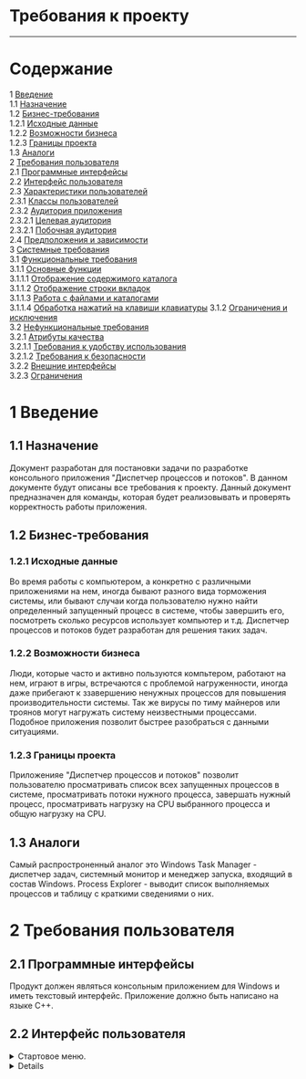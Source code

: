 # Требования к проекту
---

# Содержание
1 [Введение](#intro)  
1.1 [Назначение](#appointment)  
1.2 [Бизнес-требования](#business_requirements)  
1.2.1 [Исходные данные](#initial_data)  
1.2.2 [Возможности бизнеса](#business_opportunities)  
1.2.3 [Границы проекта](#project_boundary)  
1.3 [Аналоги](#analogues)  
2 [Требования пользователя](#user_requirements)  
2.1 [Программные интерфейсы](#software_interfaces)  
2.2 [Интерфейс пользователя](#user_interface)  
2.3 [Характеристики пользователей](#user_specifications)  
2.3.1 [Классы пользователей](#user_classes)  
2.3.2 [Аудитория приложения](#application_audience)  
2.3.2.1 [Целевая аудитория](#target_audience)  
2.3.2.1 [Побочная аудитория](#collateral_audience)  
2.4 [Предположения и зависимости](#assumptions_and_dependencies)  
3 [Системные требования](#system_requirements)  
3.1 [Функциональные требования](#functional_requirements)  
3.1.1 [Основные функции](#main_functions)  
3.1.1.1 [Отображение содержимого каталога](#user_logon_to_the_application)  
3.1.1.2 [Отображение строки вкладок](#setting_up_the_profile_of_the_active_user)  
3.1.1.3 [Работа с файлами и каталогами](#download_news)  
3.1.1.4 [Обработка нажатий на клавиши клавиатуры](#view_information_about_an_individual_newsletter) 
3.1.2 [Ограничения и исключения](#restrictions_and_exclusions)  
3.2 [Нефункциональные требования](#non-functional_requirements)  
3.2.1 [Атрибуты качества](#quality_attributes)  
3.2.1.1 [Требования к удобству использования](#requirements_for_ease_of_use)  
3.2.1.2 [Требования к безопасности](#security_requirements)  
3.2.2 [Внешние интерфейсы](#external_interfaces)  
3.2.3 [Ограничения](#restrictions)  

<a name="intro"/>

# 1 Введение

<a name="appointment"/>

## 1.1 Назначение
Документ разработан для постановки задачи по разработке консольного приложения "Диспетчер процессов и потоков". В данном документе будут описаны все требования к проекту. Данный документ предназначен для команды, которая будет реализовывать и проверять корректность работы приложения.

<a name="business_requirements"/>

## 1.2 Бизнес-требования

<a name="initial_data"/>

### 1.2.1 Исходные данные
Во время работы с компьютером, а конкретно с различными приложениями на нем, иногда бывают разного вида торможения системы, или бывают случаи когда пользователю нужно найти определенный запущенный процесс в системе, чтобы завершить его, посмотреть сколько ресурсов использует компьютер и т.д. Диспетчер процессов и потоков будет разработан для решения таких задач.

<a name="business_opportunities"/>

### 1.2.2 Возможности бизнеса
Люди, которые часто и активно пользуются компьтером, работают на нем, играют в игры, встречаются с проблемой нагруженности, иногда даже прибегают к ззавершению ненужных процессов для повышения производительности системы. Так же вирусы по тиму майнеров или троянов могут нагружать систему неизвестными процессами. Подобное приложения позволит быстрее разобраться с данными ситуациями.

<a name="project_boundary"/>

### 1.2.3 Границы проекта
Приложенияе "Диспетчер процессов и потоков" позволит пользователю просматривать список всех запущенных процессов в системе, просматривать потоки нужного процесса, завершать нужный процесс, просматривать нагрузку на CPU выбранного процесса и общую нагрузку на CPU.

<a name="analogues"/>

## 1.3 Аналоги
Самый распростроненный аналог это Windows Task Manager - диспетчер задач, системный монитор и менеджер запуска, входящий в состав Windows.
Process Explorer - выводит список выполняемых процессов и таблицу с краткими сведениями о них.

<a name="user_requirements"/>

# 2 Требования пользователя

<a name="software_interfaces"/>

## 2.1 Программные интерфейсы
Продукт должен являться консольным приложением для Windows и иметь текстовый интерфейс. Приложение должно быть написано на языке С++.

<a name="user_interface"/>

## 2.2 Интерфейс пользователя
<details>
<summary>Стартовое меню.</summary>
![Стартовое меню](https://user-images.githubusercontent.com/71341849/202241719-511ec430-cda4-4d31-b6d7-f546641c1bc1.png)
  
</details>

<details>

